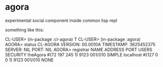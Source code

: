 agora
=======

experimental social component inside common lisp repl

something like this:

CL-USER> (in-package :cl-agora)
T
CL-USER> (in-package :agora)
AGORA> status
CL-AGORA VERSION:     00.0010A
TIMESTAMP:            3625452375
SERVER:               NIL
PORT:                 NIL
AGORA> registrar
NAME                  ADDRESS                  PORT                USERS                    SECURITY
theAgora              #(72 197 245 1)          9123               001/010                   SIMPLE
localhost             #(127 0 0 1)             9123               001/010                   NONE
